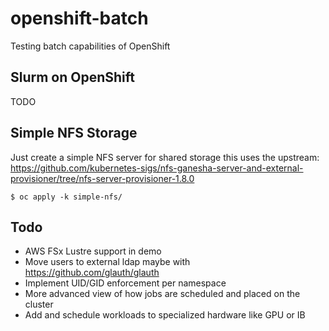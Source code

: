 # openshift-batch

Testing batch capabilities of OpenShift

## Slurm on OpenShift

TODO

## Simple NFS Storage

Just create a simple NFS server for shared storage this uses the upstream: https://github.com/kubernetes-sigs/nfs-ganesha-server-and-external-provisioner/tree/nfs-server-provisioner-1.8.0

```
$ oc apply -k simple-nfs/
```

## Todo

- AWS FSx Lustre support in demo
- Move users to external ldap maybe with https://github.com/glauth/glauth
- Implement UID/GID enforcement per namespace
- More advanced view of how jobs are scheduled and placed on the cluster
- Add and schedule workloads to specialized hardware like GPU or IB

